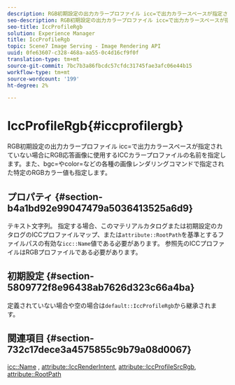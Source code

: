 ```yaml
---
description: RGB初期設定の出力カラープロファイル icc=で出力カラースペースが指定されていない場合にRGB応答画像に使用するICCカラープロファイルの名前を指定します。また、bgc=やcolor=などの各種の画像レンダリングコマンドで指定された特定のRGBカラー値も指定します。
seo-description: RGB初期設定の出力カラープロファイル icc=で出力カラースペースが指定されていない場合にRGB応答画像に使用するICCカラープロファイルの名前を指定します。また、bgc=やcolor=などの各種の画像レンダリングコマンドで指定された特定のRGBカラー値も指定します。
seo-title: IccProfileRgb
solution: Experience Manager
title: IccProfileRgb
topic: Scene7 Image Serving - Image Rendering API
uuid: 0fe63607-c328-468a-aa55-0c4d16cf9f0f
translation-type: tm+mt
source-git-commit: 7bc7b3a86fbcdc57cfdc31745fae3afc06e44b15
workflow-type: tm+mt
source-wordcount: '199'
ht-degree: 2%

---
```



# IccProfileRgb{#iccprofilergb}

RGB初期設定の出力カラープロファイル icc=で出力カラースペースが指定されていない場合にRGB応答画像に使用するICCカラープロファイルの名前を指定します。また、bgc=やcolor=などの各種の画像レンダリングコマンドで指定された特定のRGBカラー値も指定します。

## プロパティ {#section-b4a1bd92e99047479a5036413525a6d9}

テキスト文字列。 指定する場合、このマテリアルカタログまたは初期設定のカタログのICCプロファイルマップ、または`attribute::RootPath`を基準とするファイルパスの有効な`icc::Name`値である必要があります。 参照先のICCプロファイルはRGBプロファイルである必要があります。

## 初期設定 {#section-5809772f8e96438ab7626d323c66a4ba}

定義されていない場合や空の場合は`default::IccProfileRgb`から継承されます。

## 関連項目 {#section-732c17dece3a4575855c9b79a08d0067}

[icc::Name](../../../../../ir-api/material-cat/image-rendering-api-ref/c-ir-material-catalog/c-ir-icc-profile-map-reference/r-ir-name-icc.md#reference-7a293ede360e433782575f8f6a562ac2) ,  [attribute::IccRenderIntent](../../../../../ir-api/material-cat/image-rendering-api-ref/c-ir-material-catalog/c-ir-attributes-reference/r-ir-iccrenderintent.md#reference-3b80b7a4c25545a593c5076f318b5c40),  [attribute::IccProfileSrcRgb](../../../../../ir-api/material-cat/image-rendering-api-ref/c-ir-material-catalog/c-ir-attributes-reference/r-ir-iccprofilesrcrgb.md#reference-2fb0f7cfc6e74813b82cd98ae165bd49),  [attribute::RootPath](../../../../../ir-api/material-cat/image-rendering-api-ref/c-ir-material-catalog/c-ir-attributes-reference/r-ir-rootpath.md#reference-a4d7c96b62e14fcbad1740c702f160f3)
